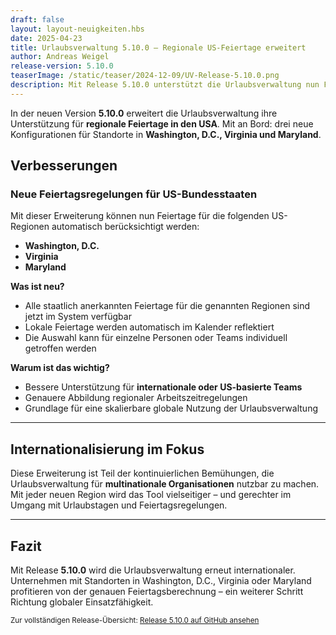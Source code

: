 ```yaml
---
draft: false
layout: layout-neuigkeiten.hbs
date: 2025-04-23
title: Urlaubsverwaltung 5.10.0 – Regionale US-Feiertage erweitert
author: Andreas Weigel
release-version: 5.10.0
teaserImage: /static/teaser/2024-12-09/UV-Release-5.10.0.png
description: Mit Release 5.10.0 unterstützt die Urlaubsverwaltung nun Feiertage für die US-Regionen Washington, D.C., Virginia und Maryland – ideal für internationale Teams.
---
```


In der neuen Version **5.10.0** erweitert die Urlaubsverwaltung ihre Unterstützung für **regionale Feiertage in den USA**. Mit an Bord: drei neue Konfigurationen für Standorte in **Washington, D.C., Virginia und Maryland**.

<!-- more -->

## Verbesserungen

### Neue Feiertagsregelungen für US-Bundesstaaten

Mit dieser Erweiterung können nun Feiertage für die folgenden US-Regionen automatisch berücksichtigt werden:

- **Washington, D.C.**
- **Virginia**
- **Maryland**

**Was ist neu?**

- Alle staatlich anerkannten Feiertage für die genannten Regionen sind jetzt im System verfügbar
- Lokale Feiertage werden automatisch im Kalender reflektiert
- Die Auswahl kann für einzelne Personen oder Teams individuell getroffen werden

**Warum ist das wichtig?**

- Bessere Unterstützung für **internationale oder US-basierte Teams**
- Genauere Abbildung regionaler Arbeitszeitregelungen
- Grundlage für eine skalierbare globale Nutzung der Urlaubsverwaltung

---

## Internationalisierung im Fokus

Diese Erweiterung ist Teil der kontinuierlichen Bemühungen, die Urlaubsverwaltung für **multinationale Organisationen** nutzbar zu machen. Mit jeder neuen Region wird das Tool vielseitiger – und gerechter im Umgang mit Urlaubstagen und Feiertagsregelungen.

---

## Fazit

Mit Release **5.10.0** wird die Urlaubsverwaltung erneut internationaler. Unternehmen mit Standorten in Washington, D.C., Virginia oder Maryland profitieren von der genauen Feiertagsberechnung – ein weiterer Schritt Richtung globaler Einsatzfähigkeit.

<sub>Zur vollständigen Release-Übersicht: [Release 5.10.0 auf GitHub ansehen](https://github.com/urlaubsverwaltung/urlaubsverwaltung/releases/tag/urlaubsverwaltung-5.10.0)</sub>
